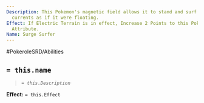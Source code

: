 ```yaml
---
Description: This Pokemon's magnetic field allows it to stand and surf on top of electric
  currents as if it were floating.
Effect: If Electric Terrain is in effect, Increase 2 Points to this Pokemon's Dexterity
  Attribute.
Name: Surge Surfer
---
```


#PokeroleSRD/Abilities

## `= this.name`

> *`= this.Description`*

**Effect:** `= this.Effect`